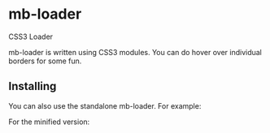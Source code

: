 # mb-loader
CSS3 Loader

mb-loader is written using CSS3 modules.
You can do hover over individual borders for some fun.

## Installing
You can also use the standalone mb-loader. For example:
<link href="mb-loader.v1.css" rel="stylesheet" />
For the minified version:
<link href="mb-loader.v1min.css" rel="stylesheet" />
